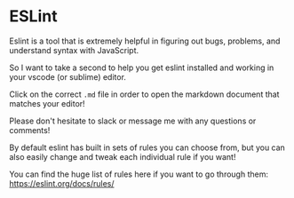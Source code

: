 # ESLint

Eslint is a tool that is extremely helpful in figuring out bugs, problems, and understand syntax with JavaScript.

So I want to take a second to help you get eslint installed and working in your vscode (or sublime) editor.

Click on the correct `.md` file in order to open the markdown document that matches your editor!

Please don't hesitate to slack or message me with any questions or comments!

By default eslint has built in sets of rules you can choose from, but you can also easily change and tweak each individual rule if you want!

You can find the huge list of rules here if you want to go through them: https://eslint.org/docs/rules/
